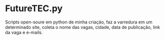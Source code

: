 # FutureTEC.py
Scripts open-soure em python de minha criação, faz a varredura em um determinado site, coleta o nome das vagas, cidade, data de publicação,  link da vaga e e-mails.
